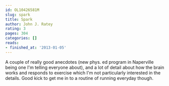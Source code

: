 ```yaml
---
id: OL10426581M
slug: spark
title: Spark
author: John J. Ratey
rating: 3
pages: 304
categories: []
reads:
- finished_at: '2013-01-05'
---
```

A couple of really good anecdotes (new phys. ed program in Naperville being one I'm telling everyone about), and a lot of detail about how the brain works and responds to exercise which I'm not particularly interested in the details. Good kick to get me in to a routine of running everyday though.
